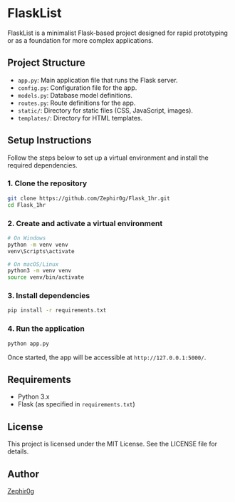 # FlaskList

FlaskList is a minimalist Flask-based project designed for rapid prototyping or as a foundation for more complex applications.

## Project Structure

- `app.py`: Main application file that runs the Flask server.
- `config.py`: Configuration file for the app.
- `models.py`: Database model definitions.
- `routes.py`: Route definitions for the app.
- `static/`: Directory for static files (CSS, JavaScript, images).
- `templates/`: Directory for HTML templates.

## Setup Instructions

Follow the steps below to set up a virtual environment and install the required dependencies.

### 1. Clone the repository

```bash
git clone https://github.com/Zephir0g/Flask_1hr.git
cd Flask_1hr
```

### 2. Create and activate a virtual environment

```bash
# On Windows
python -m venv venv
venv\Scripts\activate

# On macOS/Linux
python3 -m venv venv
source venv/bin/activate
```

### 3. Install dependencies

```bash
pip install -r requirements.txt
```

### 4. Run the application

```bash
python app.py
```

Once started, the app will be accessible at `http://127.0.0.1:5000/`.

## Requirements

- Python 3.x
- Flask (as specified in `requirements.txt`)

## License

This project is licensed under the MIT License. See the LICENSE file for details.

## Author

[Zephir0g](https://github.com/Zephir0g)

